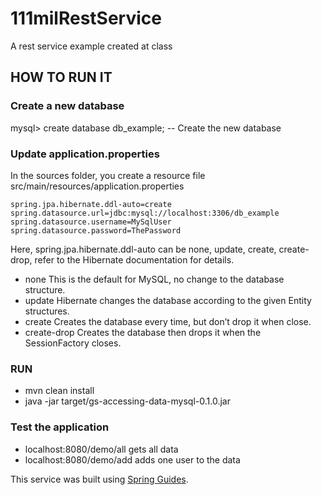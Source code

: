 # 111milRestService
A rest service example created at class

## HOW TO RUN IT

### Create a new database

mysql> create database db_example; -- Create the new database

### Update application.properties
In the sources folder, you create a resource file src/main/resources/application.properties

<pre class="prettyprint highlight" id="code-block-4"><code class="language-java" data-lang="java"><span class="pln">spring</span><span class="pun">.</span><span class="pln">jpa</span><span class="pun">.</span><span class="pln">hibernate</span><span class="pun">.</span><span class="pln">ddl</span><span class="pun">-</span><span class="kwd">auto</span><span class="pun">=</span><span class="pln">create
spring</span><span class="pun">.</span><span class="pln">datasource</span><span class="pun">.</span><span class="pln">url</span><span class="pun">=</span><span class="pln">jdbc</span><span class="pun">:</span><span class="pln">mysql</span><span class="pun">:</span><span class="com">//localhost:3306/db_example</span><span class="pln">
spring</span><span class="pun">.</span><span class="pln">datasource</span><span class="pun">.</span><span class="pln">username</span><span class="pun">=</span><span class="pln">MySqlUser
spring</span><span class="pun">.</span><span class="pln">datasource</span><span class="pun">.</span><span class="pln">password</span><span class="pun">=</span><span class="typ">ThePassword</span></code></pre>

Here, spring.jpa.hibernate.ddl-auto can be none, update, create, create-drop, refer to the Hibernate documentation for details.

- none This is the default for MySQL, no change to the database structure.
- update Hibernate changes the database according to the given Entity structures.
- create Creates the database every time, but don’t drop it when close.
- create-drop Creates the database then drops it when the SessionFactory closes.

### RUN

- mvn clean install
- java -jar target/gs-accessing-data-mysql-0.1.0.jar

### Test the application

- localhost:8080/demo/all gets all data 
- localhost:8080/demo/add adds one user to the data


This service was built using [Spring Guides](https://spring.io/guides/gs/accessing-data-mysql/).

